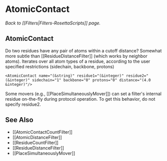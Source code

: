 # AtomicContact
*Back to [[Filters|Filters-RosettaScripts]] page.*
## AtomicContact

Do two residues have any pair of atoms within a cutoff distance? Somewhat more subtle than [[ResidueDistanceFilter]] (which works by neighbor atoms). Iterates over all atom types of a residue, according to the user specified restrictions (sidechain, backbone, protons)

```
<AtomicContact name="(&string)" residue1="(&integer)" residue2="(&integer)" sidechain="1" backbone="0" protons="0" distance="(4.0 &integer)"/>
```

Some movers (e.g., [[PlaceSimultaneouslyMover]]) can set a filter's internal residue on-the-fly during protocol operation. To get this behavior, do not specify residue2.

## See Also

* [[AtomicContactCountFilter]]
* [[AtomicDistanceFilter]]
* [[ResidueCountFilter]]
* [[ResidueDistanceFilter]]
* [[PlaceSimultaneouslyMover]]

